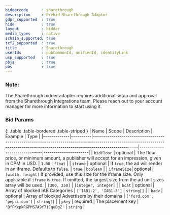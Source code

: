 ```yaml
---
biddercode      : sharethrough
description     : Prebid Sharethrough Adaptor
gdpr_supported  : true
hide            : true
layout          : bidder
media_types     : native
schain_supported: true
tcf2_supported  : true
title           : Sharethrough
userIds         : pubCommonId, unifiedId, identityLink
usp_supported   : true
pbjs            : true
pbs             : true
---
```


### Note:
The Sharethrough bidder adapter requires additional setup and approval from the Sharethrough Integrations team. Please reach out to your account manager for more information to start using it.

### Bid Params

{: .table .table-bordered .table-striped }
| Name        | Scope    | Description                                                                                                                                                                      | Example                      | Type                 |
|-------------|----------|----------------------------------------------------------------------------------------------------------------------------------------------------------------------------------|------------------------------|----------------------|
| `bidfloor`  | optional | The floor price, or minimum amount, a publisher will accept for an impression, given in CPM in USD.                                                                              | `1.00`                       | `float`              |
| `iframe`    | optional | If `true`, the ad will render in an iframe. Defaults to `false`.                                                                                                                 | `true`                       | `boolean`            |
| `iframeSize`| optional | `[width, height]` If provided, use this size for the iframe size. Only applicable if `iframe` is `true`. If omitted, the largest size from the ad unit sizes array will be used. | `[300, 250]`                 | `[integer, integer]` |
| `bcat`      | optional | Array of blocked IAB Categories                                                                                                                                                  | `['IAB1-2', 'IAB1-3']`       | `string[]`           |
| `badv`      | optional | Array of blocked Advertisers by their domains                                                                                                                                    | `['ford.com', 'pepsi.com']`  | `string[]`           |
| `pkey`      | required | The placement key                                                                                                                                                                | `'DfFKxpkRGPMS7A9f71CquBgZ'` | `string`             |
